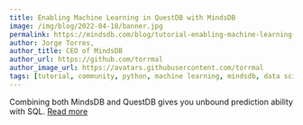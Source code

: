 ```yaml
---
title: Enabling Machine Learning in QuestDB with MindsDB
image: /img/blog/2022-04-18/banner.jpg
permalink: https://mindsdb.com/blog/tutorial-enabling-machine-learning-in-questdb-with-mindsdb/
author: Jorge Torres,
author_title: CEO of MindsDB
author_url: https://github.com/torrmal
author_image_url: https://avatars.githubusercontent.com/torrmal
tags: [tutorial, community, python, machine learning, mindsdb, data science]
---
```


Combining both MindsDB and QuestDB gives you unbound prediction ability with SQL. [Read more](https://mindsdb.com/blog/tutorial-enabling-machine-learning-in-questdb-with-mindsdb/)
